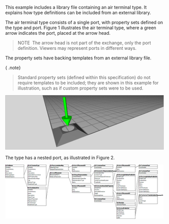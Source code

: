 ﻿This example includes a library file containing an air terminal type. It explains how type definitions can be included from an external library.

The air terminal type consists of a single port, with property sets defined on the type and port. Figure 1 illustrates the air terminal type, where a green arrow indicates the port, placed at the arrow head.

> NOTE&nbsp; The arrow head is not part of the exchange, only the port definition. Viewers may represent ports in different ways.

The property sets have backing templates from an external library file.

{ .note}
> Standard property sets (defined within this specification) do not require templates to be included; they are shown in this example for illustration, such as if custom property sets were to be used.

!["example of air terminal"](../../../../figures/examples/building_service_element_air-terminal-3.png "Figure 1 &mdash; Air terminal type representation")

The type has a nested port, as illustrated in Figure 2.

!["example of air terminal"](../../../../figures/examples/building_service_element_air-terminal-4.png "Figure 2 &mdash; Air terminal type object graph")